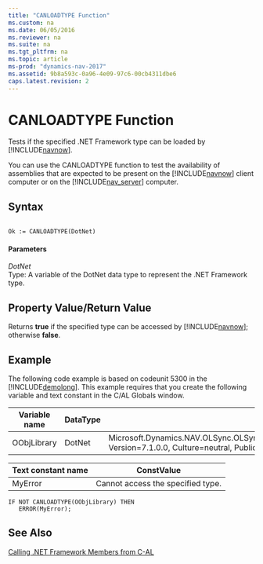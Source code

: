 ```yaml
---
title: "CANLOADTYPE Function"
ms.custom: na
ms.date: 06/05/2016
ms.reviewer: na
ms.suite: na
ms.tgt_pltfrm: na
ms.topic: article
ms-prod: "dynamics-nav-2017"
ms.assetid: 9b8a593c-0a96-4e09-97c6-00cb4311dbe6
caps.latest.revision: 2
---
```

# CANLOADTYPE Function
Tests if the specified .NET Framework type can be loaded by [!INCLUDE[navnow](includes/navnow_md.md)].  
  
 You can use the CANLOADTYPE function to test the availability of assemblies that are expected to be present on the [!INCLUDE[navnow](includes/navnow_md.md)] client computer or on the [!INCLUDE[nav_server](includes/nav_server_md.md)] computer.  
  
## Syntax  
  
```  
  
Ok := CANLOADTYPE(DotNet)  
```  
  
#### Parameters  
 *DotNet*  
 Type: A variable of the DotNet data type to represent the .NET Framework type.  
  
## Property Value/Return Value  
 Returns **true** if the specified type can be accessed by [!INCLUDE[navnow](includes/navnow_md.md)]; otherwise **false**.  
  
## Example  
 The following code example is based on codeunit 5300 in the [!INCLUDE[demolong](includes/demolong_md.md)]. This example requires that you create the following variable and text constant in the C/AL Globals window.  
  
|Variable name|DataType|Subtype|  
|-------------------|--------------|-------------|  
|OObjLibrary|DotNet|Microsoft.Dynamics.NAV.OLSync.OLSyncSupplier.OutlookObjectLibrary.'Microsoft.Dynamics.NAV.OLSync.OLSyncSupplier, Version=7.1.0.0, Culture=neutral, PublicKeyToken=31bf3856ad364e35'|  
  
|Text constant name|ConstValue|  
|------------------------|----------------|  
|MyError|Cannot access the specified type.|  
  
```  
IF NOT CANLOADTYPE(OObjLibrary) THEN  
   ERROR(MyError);  
```  
  
## See Also  
 [Calling .NET Framework Members from C-AL](Calling-.NET-Framework-Members-from-C-AL.md)